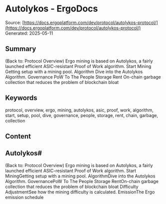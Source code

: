 # Autolykos - ErgoDocs
Source: [https://docs.ergoplatform.com/dev/protocol/autolykos-protocol/](https://docs.ergoplatform.com/dev/protocol/autolykos-protocol/)
Generated: 2025-05-11

## Summary
(Back to: Protocol Overview) Ergo mining is based on Autolykos, a fairly launched efficient ASIC-resistant Proof of Work algorithm. Start Mining Getting setup with a mining pool. Algorithm Dive into the Autolykos Algorithm. Governance PoW To The People Storage Rent On-chain garbage collection that reduces the problem of blockchain bloat

## Keywords
protocol, overview, ergo, mining, autolykos, asic, proof, work, algorithm, start, setup, pool, dive, governance, people, storage, rent, chain, garbage, collection

## Content
## Autolykos#
(Back to: Protocol Overview)
Ergo mining is based on Autolykos, a fairly launched efficient ASIC-resistant Proof of Work algorithm.
Start MiningGetting setup with a mining pool.
AlgorithmDive into the Autolykos Algorithm.
GovernancePoW To The People
Storage RentOn-chain garbage collection that reduces the problem of blockchain bloat
Difficulty AdjustmentSee how the mining difficulty is calculated.
EmissionThe Ergo emission schedule
